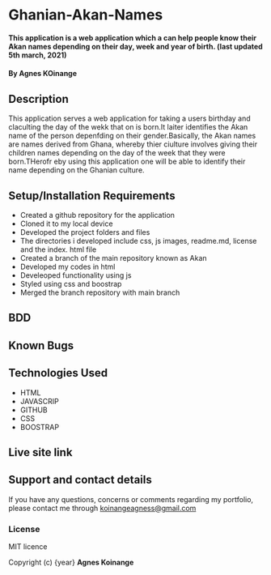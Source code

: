 # Ghanian-Akan-Names
#### This application is a web application which a can help people know their Akan names depending on their day, week and year of birth. (last updated 5th march, 2021)
#### By **Agnes KOinange**
## Description
This application serves a web application for taking a users birthday and claculting the day of the wekk that on is born.It laiter identifies the Akan name of the person depenfding on their gender.Basically, the Akan names are names derived from Ghana, whereby thier ciulture involves giving their children names depending on the day of the week that they were born.THerofr eby using this application one will be able to identify their name depending on the Ghanian culture.

## Setup/Installation Requirements
* Created a github repository for the  application
* Cloned it to my local device
* Developed the project folders and files
* The directories i developed include css, js images, readme.md, license and the index. html file
* Created a branch of the main repository known as Akan
* Developed my codes in html
* Develeoped functionality using js
* Styled using css and boostrap
* Merged the branch repository with main branch

## BDD

## Known Bugs

## Technologies Used
* HTML
* JAVASCRIP
* GITHUB
* CSS
* BOOSTRAP

## Live site link

## Support and contact details
If you have any questions, concerns or comments regarding my portfolio, please contact me through koinangeagness@gmail.com

### License
MIT licence

Copyright (c) {year} **Agnes Koinange**
